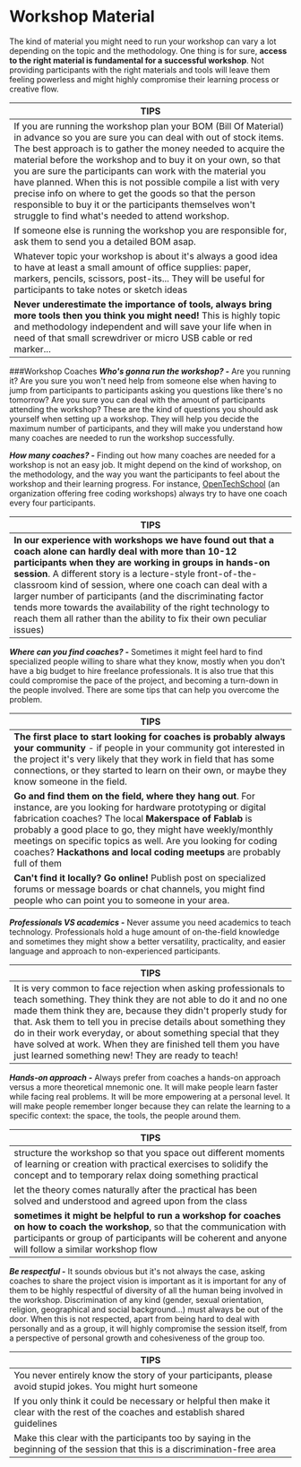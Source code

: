 # Workshop Material

The kind of material you might need to run your workshop can vary a lot depending on the topic and the methodology. One thing is for sure, **access to the right material is fundamental for a successful workshop**. Not providing participants with the right materials and tools will leave them feeling powerless and might highly compromise their learning process or creative flow.

|TIPS|
|-|
|If you are running the workshop plan your BOM (Bill Of Material) in advance so you are sure you can deal with out of stock items. The best approach is to gather the money needed to acquire the material before the workshop and to buy it on your own, so that you are sure the participants can work with the material you have planned. When this is not possible compile a list with very precise info on where to get the goods so that the person responsible to buy it or the participants themselves won't struggle to find what's needed to attend workshop.|
|If someone else is running the workshop you are responsible for, ask them to send you a detailed BOM asap.|
|Whatever topic your workshop is about it's always a good idea to have at least a small amount of office supplies: paper, markers, pencils, scissors, post-its... They will be useful for participants to take notes or sketch ideas|
|**Never underestimate the importance of tools, always bring more tools then you think you might need!** This is highly topic and methodology independent and will save your life when in need of that small screwdriver or micro USB cable or red marker...|

###Workshop Coaches
***Who's gonna run the workshop? -*** Are you running it? Are you sure you won't need help from someone else when having to jump from participants to participants asking you questions like there's no tomorrow? Are you sure you can deal with the amount of participants attending the workshop?
These are the kind of questions you should ask yourself when setting up a workshop. They will help you decide the maximum number of participants, and they will make you understand how many coaches are needed to run the workshop successfully.

***How many coaches? -*** Finding out how many coaches are needed for a workshop is not an easy job. It might depend on the kind of workshop, on the methodology, and the way you want the participants to feel about the workshop and their learning progress. For instance, [OpenTechSchool](http://www.opentechschool.org/) (an organization offering free coding workshops) always try to have one coach every four participants.

|TIPS|
|-|
|**In our experience with workshops we have found out that a coach alone can hardly deal with more than 10-12 participants when they are working in groups in hands-on session**. A different story is a lecture-style front-of-the-classroom kind of session, where one coach can deal with a larger number of participants (and the discriminating factor tends more towards the availability of the right technology to reach them all rather than the ability to fix their own peculiar issues)|

***Where can you find coaches? -*** Sometimes it might feel hard to find specialized people willing to share what they know, mostly when you don't have a big budget to hire freelance professionals. It is also true that this could compromise the pace of the project, and becoming a turn-down in the people involved. There are some tips that can help you overcome the problem.

|TIPS|
|-|
|**The first place to start looking for coaches is probably always your community** - if people in your community got interested in the project it's very likely that they work in field that has some connections, or they started to learn on their own, or maybe they know someone in the field.|
|**Go and find them on the field, where they hang out**. For instance, are you looking for hardware prototyping or digital fabrication coaches? The local **Makerspace of Fablab** is probably a good place to go, they might have weekly/monthly meetings on specific topics as well. Are you looking for coding coaches? **Hackathons and local coding meetups** are probably full of them|
|**Can't find it locally? Go online!** Publish post on specialized forums or message boards or chat channels, you might find people who can point you to someone in your area.|

***Professionals VS academics -*** Never assume you need academics to teach technology. Professionals hold a huge amount of on-the-field knowledge and sometimes they might show a better versatility, practicality, and easier language and approach to non-experienced participants.

|TIPS|
|-|
|It is very common to face rejection when asking professionals to teach something. They think they are not able to do it and no one made them think they are, because they didn't properly study for that. Ask them to tell you in precise details about something they do in their work everyday, or about something special that they have solved at work. When they are finished tell them you have just learned something new! They are ready to teach!|


***Hands-on approach -*** Always prefer from coaches a hands-on approach versus a more theoretical mnemonic one. It will make people learn faster while facing real problems. It will be more empowering at a personal level. It will make people remember longer because they can relate the learning to a specific context: the space, the tools, the people around them.

|TIPS|
|-|
|structure the workshop so that you space out different moments of learning or creation with practical exercises to solidify the concept and to temporary relax doing something practical|
|let the theory comes naturally after the practical has been solved and understood and agreed upon from the class|
|**sometimes it might be helpful to run a workshop for coaches on how to coach the workshop**, so that the communication with participants or group of participants will be coherent and anyone will follow a similar workshop flow|


***Be respectful -*** It sounds obvious but it's not always the case, asking coaches to share the project vision is important as it is important for any of them to be highly respectful of diversity of all the human being involved in the workshop. Discrimination of any kind (gender, sexual orientation, religion, geographical and social background...) must always be out of the door. When this is not respected, apart from being hard to deal with personally and as a group, it will highly compromise the session itself, from a perspective of personal growth and cohesiveness of the group too.

|TIPS|
|-|
|You never entirely know the story of your participants, please avoid stupid jokes. You might hurt someone|
|If you only think it could be necessary or helpful then make it clear with the rest of the coaches and establish shared guidelines|
|Make this clear with the participants too by saying in the beginning of the session that this is a discrimination-free area|